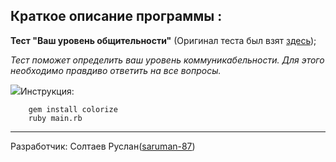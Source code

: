Краткое описание программы :
---

**Тест "Ваш уровень общительности"** (Оригинал теста был взят [здесь](http://syntone.ru/psytesty/vash-uroven-obshhitelnosti/));

*Тест поможет определить ваш уровень коммуникабельности.*
*Для этого необходимо правдиво ответить на все  вопросы.*

![](http://tenantsportal.ru/mega/css/images/Test-paper.png)Инструкция:

	    gem install colorize
        ruby main.rb


----------
Разработчик: Солтаев Руслан([saruman-87](https://github.com/saruman-87))
